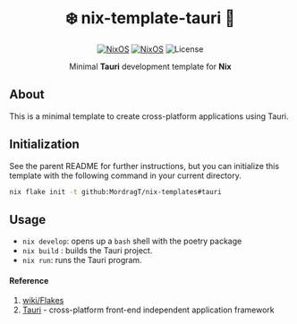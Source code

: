 <div align=center>

# ❄️ nix-template-tauri 🦬

[![NixOS](https://img.shields.io/badge/Made_for-javascript-yellow.svg?logo=javascript&style=for-the-badge)](https://www.javascript.com/) [![NixOS](https://img.shields.io/badge/Flakes-Nix-informational.svg?logo=nixos&style=for-the-badge)](https://nixos.org) ![License](https://img.shields.io/github/license/mordragt/nix-templates?style=for-the-badge) 

Minimal **Tauri** development template for **Nix**

</div>

## About

This is a minimal template to create cross-platform applications using Tauri.

## Initialization

See the parent README for further instructions, but you can initialize this template
with the following command in your current directory.

```bash
nix flake init -t github:MordragT/nix-templates#tauri
```

## Usage

- `nix develop`: opens up a `bash` shell with the poetry package
- `nix build` : builds the Tauri project.
- `nix run`: runs the Tauri program.

#### Reference

1. [wiki/Flakes](https://nixos.wiki/wiki/Flakes)
2. [Tauri](https://tauri.app/) - cross-platform front-end independent application framework

